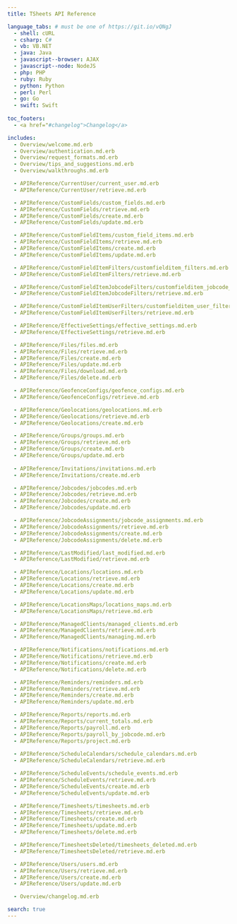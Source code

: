 ```yaml
---
title: TSheets API Reference

language_tabs: # must be one of https://git.io/vQNgJ
  - shell: cURL
  - csharp: C#
  - vb: VB.NET
  - java: Java
  - javascript--browser: AJAX  
  - javascript--node: NodeJS
  - php: PHP
  - ruby: Ruby
  - python: Python
  - perl: Perl
  - go: Go
  - swift: Swift
 
toc_footers:
  - <a href="#changelog">Changelog</a>

includes:
  - Overview/welcome.md.erb
  - Overview/authentication.md.erb
  - Overview/request_formats.md.erb
  - Overview/tips_and_suggestions.md.erb
  - Overview/walkthroughs.md.erb  

  - APIReference/CurrentUser/current_user.md.erb
  - APIReference/CurrentUser/retrieve.md.erb

  - APIReference/CustomFields/custom_fields.md.erb
  - APIReference/CustomFields/retrieve.md.erb
  - APIReference/CustomFields/create.md.erb
  - APIReference/CustomFields/update.md.erb

  - APIReference/CustomFieldItems/custom_field_items.md.erb
  - APIReference/CustomFieldItems/retrieve.md.erb
  - APIReference/CustomFieldItems/create.md.erb
  - APIReference/CustomFieldItems/update.md.erb

  - APIReference/CustomFieldItemFilters/customfielditem_filters.md.erb
  - APIReference/CustomFieldItemFilters/retrieve.md.erb

  - APIReference/CustomFieldItemJobcodeFilters/customfielditem_jobcode_filters.md.erb
  - APIReference/CustomFieldItemJobcodeFilters/retrieve.md.erb

  - APIReference/CustomFieldItemUserFilters/customfielditem_user_filters.md.erb
  - APIReference/CustomFieldItemUserFilters/retrieve.md.erb

  - APIReference/EffectiveSettings/effective_settings.md.erb
  - APIReference/EffectiveSettings/retrieve.md.erb

  - APIReference/Files/files.md.erb
  - APIReference/Files/retrieve.md.erb
  - APIReference/Files/create.md.erb
  - APIReference/Files/update.md.erb
  - APIReference/Files/download.md.erb
  - APIReference/Files/delete.md.erb

  - APIReference/GeofenceConfigs/geofence_configs.md.erb
  - APIReference/GeofenceConfigs/retrieve.md.erb

  - APIReference/Geolocations/geolocations.md.erb
  - APIReference/Geolocations/retrieve.md.erb
  - APIReference/Geolocations/create.md.erb

  - APIReference/Groups/groups.md.erb
  - APIReference/Groups/retrieve.md.erb
  - APIReference/Groups/create.md.erb
  - APIReference/Groups/update.md.erb
  
  - APIReference/Invitations/invitations.md.erb
  - APIReference/Invitations/create.md.erb  

  - APIReference/Jobcodes/jobcodes.md.erb
  - APIReference/Jobcodes/retrieve.md.erb
  - APIReference/Jobcodes/create.md.erb
  - APIReference/Jobcodes/update.md.erb

  - APIReference/JobcodeAssignments/jobcode_assignments.md.erb
  - APIReference/JobcodeAssignments/retrieve.md.erb
  - APIReference/JobcodeAssignments/create.md.erb
  - APIReference/JobcodeAssignments/delete.md.erb

  - APIReference/LastModified/last_modified.md.erb
  - APIReference/LastModified/retrieve.md.erb

  - APIReference/Locations/locations.md.erb
  - APIReference/Locations/retrieve.md.erb
  - APIReference/Locations/create.md.erb
  - APIReference/Locations/update.md.erb

  - APIReference/LocationsMaps/locations_maps.md.erb
  - APIReference/LocationsMaps/retrieve.md.erb

  - APIReference/ManagedClients/managed_clients.md.erb
  - APIReference/ManagedClients/retrieve.md.erb 
  - APIReference/ManagedClients/managing.md.erb

  - APIReference/Notifications/notifications.md.erb
  - APIReference/Notifications/retrieve.md.erb
  - APIReference/Notifications/create.md.erb
  - APIReference/Notifications/delete.md.erb

  - APIReference/Reminders/reminders.md.erb
  - APIReference/Reminders/retrieve.md.erb
  - APIReference/Reminders/create.md.erb
  - APIReference/Reminders/update.md.erb

  - APIReference/Reports/reports.md.erb
  - APIReference/Reports/current_totals.md.erb
  - APIReference/Reports/payroll.md.erb
  - APIReference/Reports/payroll_by_jobcode.md.erb      
  - APIReference/Reports/project.md.erb 
  
  - APIReference/ScheduleCalendars/schedule_calendars.md.erb
  - APIReference/ScheduleCalendars/retrieve.md.erb

  - APIReference/ScheduleEvents/schedule_events.md.erb
  - APIReference/ScheduleEvents/retrieve.md.erb
  - APIReference/ScheduleEvents/create.md.erb
  - APIReference/ScheduleEvents/update.md.erb

  - APIReference/Timesheets/timesheets.md.erb
  - APIReference/Timesheets/retrieve.md.erb
  - APIReference/Timesheets/create.md.erb 
  - APIReference/Timesheets/update.md.erb
  - APIReference/Timesheets/delete.md.erb          

  - APIReference/TimesheetsDeleted/timesheets_deleted.md.erb
  - APIReference/TimesheetsDeleted/retrieve.md.erb

  - APIReference/Users/users.md.erb
  - APIReference/Users/retrieve.md.erb
  - APIReference/Users/create.md.erb
  - APIReference/Users/update.md.erb

  - Overview/changelog.md.erb  

search: true
---
```


